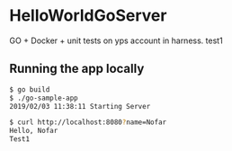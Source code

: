 # HelloWorldGoServer
GO + Docker + unit tests on yps account in harness.
test1


## Running the app locally

```bash
$ go build
$ ./go-sample-app
2019/02/03 11:38:11 Starting Server
```

```bash
$ curl http://localhost:8080?name=Nofar
Hello, Nofar 
Test1
``` 

  
   
   
    
         
          
               
 
   
  
